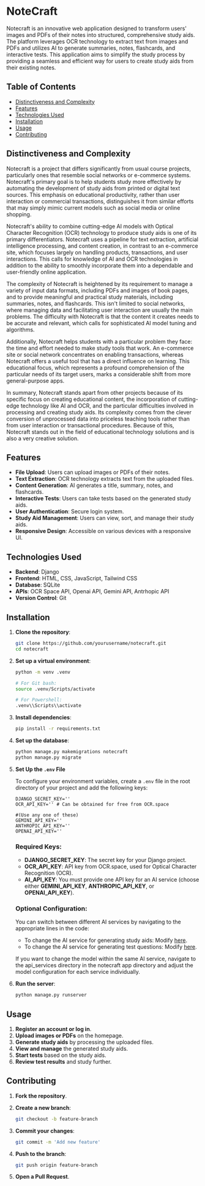 # NoteCraft

Notecraft is an innovative web application designed to transform users' images and PDFs of their notes into structured, comprehensive study aids. The platform leverages OCR technology to extract text from images and PDFs and utilizes AI to generate summaries, notes, flashcards, and interactive tests. This application aims to simplify the study process by providing a seamless and efficient way for users to create study aids from their existing notes.

## Table of Contents

- [Distinctiveness and Complexity](#distinctiveness-and-complexity)
- [Features](#features)
- [Technologies Used](#technologies-used)
- [Installation](#installation)
- [Usage](#usage)
- [Contributing](#contributing)

## Distinctiveness and Complexity

Notecraft is a project that differs significantly from usual course projects, particularly ones that resemble social networks or e-commerce systems. Notecraft's primary goal is to help students study more effectively by automating the development of study aids from printed or digital text sources. This emphasis on educational productivity, rather than user interaction or commercial transactions, distinguishes it from similar efforts that may simply mimic current models such as social media or online shopping.

Notecraft's ability to combine cutting-edge AI models with Optical Character Recognition (OCR) technology to produce study aids is one of its primary differentiators. Notecraft uses a pipeline for text extraction, artificial intelligence processing, and content creation, in contrast to an e-commerce site, which focuses largely on handling products, transactions, and user interactions. This calls for knowledge of AI and OCR technologies in addition to the ability to smoothly incorporate them into a dependable and user-friendly online application.

The complexity of Notecraft is heightened by its requirement to manage a variety of input data formats, including PDFs and images of book pages, and to provide meaningful and practical study materials, including summaries, notes, and flashcards. This isn't limited to social networks, where managing data and facilitating user interaction are usually the main problems. The difficulty with Notecraft is that the content it creates needs to be accurate and relevant, which calls for sophisticated AI model tuning and algorithms.

Additionally, Notecraft helps students with a particular problem they face: the time and effort needed to make study tools that work. An e-commerce site or social network concentrates on enabling transactions, whereas Notecraft offers a useful tool that has a direct influence on learning. This educational focus, which represents a profound comprehension of the particular needs of its target users, marks a considerable shift from more general-purpose apps.

In summary, Notecraft stands apart from other projects because of its specific focus on creating educational content, the incorporation of cutting-edge technology like AI and OCR, and the particular difficulties involved in processing and creating study aids. Its complexity comes from the clever conversion of unprocessed data into priceless teaching tools rather than from user interaction or transactional procedures. Because of this, Notecraft stands out in the field of educational technology solutions and is also a very creative solution.

## Features

- **File Upload**: Users can upload images or PDFs of their notes.
- **Text Extraction**: OCR technology extracts text from the uploaded files.
- **Content Generation**: AI generates a title, summary, notes, and flashcards.
- **Interactive Tests**: Users can take tests based on the generated study aids.
- **User Authentication**: Secure login system.
- **Study Aid Management**: Users can view, sort, and manage their study aids.
- **Responsive Design**: Accessible on various devices with a responsive UI.

## Technologies Used

- **Backend**: Django
- **Frontend**: HTML, CSS, JavaScript, Tailwind CSS
- **Database**: SQLite
- **APIs**: OCR Space API, Openai API, Gemini API, Antrhopic API
- **Version Control**: Git

## Installation

1. **Clone the repository**:
   ```bash
   git clone https://github.com/yourusername/notecraft.git
   cd notecraft
   
2. **Set up a virtual environment**:
   ```bash
   python -m venv .venv

   # For Git bash:
   source .venv/Scripts/activate

   # For Powershell:
   .venv\\Scripts\\activate   
   
4. **Install dependencies**:
   ```bash
   pip install -r requirements.txt
   
5. **Set up the database**:
   ```bash
   python manage.py makemigrations notecraft
   python manage.py migrate
   
6. **Set Up the `.env` File**

   To configure your environment variables, create a `.env` file in the root directory of your project and add the following keys:
   
   ```plaintext
   DJANGO_SECRET_KEY=''
   OCR_API_KEY='' # Can be obtained for free from OCR.space

   #(Use any one of these)
   GEMINI_API_KEY=''
   ANTHROPIC_API_KEY=''
   OPENAI_API_KEY=''
   ```

   ### Required Keys:
   
   - **DJANGO_SECRET_KEY**: The secret key for your Django project.
   - **OCR_API_KEY**: API key from OCR.space, used for Optical Character Recognition (OCR).
   - **AI_API_KEY**: You must provide one API key for an AI service (choose either **GEMINI_API_KEY**, **ANTHROPIC_API_KEY**, or **OPENAI_API_KEY**).

   ### Optional Configuration:
   
   You can switch between different AI services by navigating to the appropriate lines in the code:

   - To change the AI service for generating study aids: Modify [here](https://github.com/Virtual4087/NoteCraft/blob/main/notecraft/views.py#L174).
   - To change the AI service for generating test questions: Modify [here](https://github.com/Virtual4087/NoteCraft/blob/main/notecraft/views.py#L223).
     
   If you want to change the model within the same AI service, navigate to the api_services directory in the notecraft app directory and adjust the model 
   configuration for each service individually.
   
8. **Run the server**:
   ```bash
   python manage.py runserver

## Usage

1. **Register an account or log in**.
2. **Upload images or PDFs** on the homepage.
3. **Generate study aids** by processing the uploaded files.
4. **View and manage** the generated study aids.
5. **Start tests** based on the study aids.
6. **Review test results** and study further.

## Contributing

1. **Fork the repository**.

2. **Create a new branch**:
   ```bash
   git checkout -b feature-branch
   
3. **Commit your changes**:
   ```bash
   git commit -m 'Add new feature'
   
4. **Push to the branch**:
   ```bash
   git push origin feature-branch
   
5. **Open a Pull Request**.
